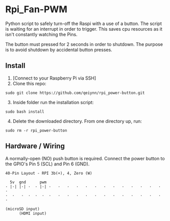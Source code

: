 # Rpi_Fan-PWM

Python script to safely turn-off the Raspi with a use of a button. The script is waiting for an interrupt in order to trigger. This saves cpu resources as it isn't constantly watching the Pins.

The button must pressed for 2 seconds in order to shutdown. The purpose is to avoid shutdown by accidental button presses.

## Install

1. [Connect to your Raspberry Pi via SSH]
2. Clone this repo: 
```
sudo git clone https://github.com/qeiynn/rpi_power-button.git
```
3. Inside folder run the installation script: 
```
sudo bash install
```
4. Delete the downloaded directory. From one directory up, run:
```
sudo rm -r rpi_power-button
```

## Hardware / Wiring

A normally-open (NO) push button is required.
Connect the power button to the GPIO's Pin 5 (SCL) and Pin 6 (GND).

```
40-Pin Layout - RPI 3b(+), 4, Zero (W)

  5v  gnd      pwm   
· |·| |·| ·  · |·| ·   ·   ·   ·   ·   ·   ·   ·   ·   ·   ·   ·   ·  · 
·  ·   ·  ·  ·  ·  ·   ·   ·   ·   ·   ·   ·   ·   ·   ·   ·   ·   ·  · 
        
(microSD input)
      (HDMI input)
```
